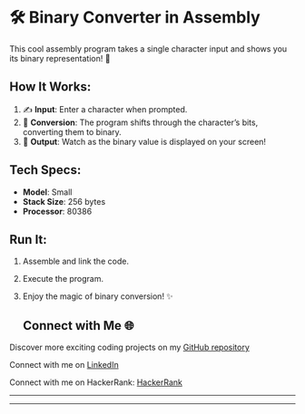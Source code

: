

# 🛠️ Binary Converter in Assembly

This cool assembly program takes a single character input and shows you its binary representation! 🚀

## How It Works:
1. ✍️ **Input**: Enter a character when prompted.
2. 🔄 **Conversion**: The program shifts through the character’s bits, converting them to binary.
3. 👀 **Output**: Watch as the binary value is displayed on your screen!

## Tech Specs:
- **Model**: Small
- **Stack Size**: 256 bytes
- **Processor**: 80386

## Run It:
1. Assemble and link the code.
2. Execute the program.
3. Enjoy the magic of binary conversion! ✨

   ## Connect with Me 🌐 

Discover more exciting coding projects on my [GitHub repository](https://github.com/Maham-j)

Connect with me on [LinkedIn](https://www.linkedin.com/in/maham-jamil-268584267)

Connect with me on HackerRank: [HackerRank ](https://www.hackerrank.com/maham_jamil)

---


---
